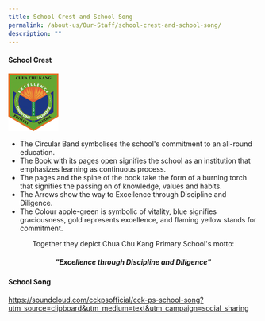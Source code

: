 ```yaml
---
title: School Crest and School Song
permalink: /about-us/Our-Staff/school-crest-and-school-song/
description: ""
---
```

#### School Crest

<img src="/images/CCK-Logo-b-colour-200.png" 
     style="width:20%">
		 
* The Circular Band symbolises the school's commitment to an all-round education.
*   The Book with its pages open signifies the school as an institution that emphasizes learning as continuous process.
*   The pages and the spine of the book take the form of a burning torch that signifies the passing on of knowledge, values and habits.
*   The Arrows show the way to Excellence through Discipline and Diligence.
*   The Colour apple-green is symbolic of vitality, blue signifies graciousness, gold represents excellence, and flaming yellow stands for commitment.

<center>Together they depict Chua Chu Kang Primary School's motto:<h5>"Excellence through Discipline and Diligence"</h5></center>

#### School Song

https://soundcloud.com/cckpsofficial/cck-ps-school-song?utm_source=clipboard&utm_medium=text&utm_campaign=social_sharing